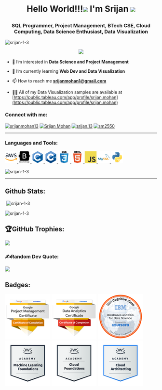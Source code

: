 # <p align="center">Hello World!!!<img src="https://c.tenor.com/EBmx3jdTXH0AAAAi/smiley-emoji.gif" width="35"> I'm Srijan <img src="https://c.tenor.com/hdKETn79a68AAAAj/pacman.gif" width="40"></p>


<h3 align="center">SQL Programmer, Project Management, BTech CSE, Cloud Computing, Data Science Enthusiast, Data Visualization</h3>
<p align="left"> <img src="https://komarev.com/ghpvc/?username=srijan-1-3&label=Profile%20views&color=0e75b6&style=flat" alt="srijan-1-3" /> </p>

<p  align="center" ><img src="https://qrangers.com/wp-content/uploads/2021/07/Banner-Introduction-to-Coding.png"/></p>

<!-- <img align='right' src="https://media.giphy.com/media/M9gbBd9nbDrOTu1Mqx/giphy.gif" width="300"> -->

- 🔭 I’m interested in **Data Science and Project Management**

- 🌱 I’m currently learning **Web Dev and Data Visualization**

- 📫 How to reach me  **srijanmohan1@gmail.com**

- 👨‍💻 All of my Data Visualization samples are available at [https://public.tableau.com/app/profile/srijan.mohan](https://public.tableau.com/app/profile/srijan.mohan)

<h3 align="left">Connect with me:</h3>
<p align="left">
<a href="https://twitter.com/srijanmohan13" target="blank"><img align="center" src="https://raw.githubusercontent.com/rahuldkjain/github-profile-readme-generator/master/src/images/icons/Social/twitter.svg" alt="srijanmohan13" height="30" width="40" /></a>
<a href="https://linkedin.com/in/srijanmohan13" target="blank"><img align="center" src="https://raw.githubusercontent.com/rahuldkjain/github-profile-readme-generator/master/src/images/icons/Social/linked-in-alt.svg" alt="Srijan Mohan" height="30" width="40" /></a>
<a href="https://instagram.com/srijan.13" target="blank"><img align="center" src="https://raw.githubusercontent.com/rahuldkjain/github-profile-readme-generator/master/src/images/icons/Social/instagram.svg" alt="srijan.13" height="30" width="40" /></a>
<a href="https://www.hackerrank.com/sm2550" target="blank"><img align="center" src="https://raw.githubusercontent.com/rahuldkjain/github-profile-readme-generator/master/src/images/icons/Social/hackerrank.svg" alt="sm2550" height="30" width="40" /></a>
</p>
<hr>
<h3 align="left">Languages and Tools:</h3>
<p align="left"> <a href="https://aws.amazon.com" target="_blank" rel="noreferrer"> <img src="https://raw.githubusercontent.com/devicons/devicon/master/icons/amazonwebservices/amazonwebservices-original-wordmark.svg" alt="aws" width="40" height="40"/> </a> <a href="https://getbootstrap.com" target="_blank" rel="noreferrer"> <img src="https://raw.githubusercontent.com/devicons/devicon/master/icons/bootstrap/bootstrap-plain-wordmark.svg" alt="bootstrap" width="40" height="40"/> </a><a href="https://www.cprogramming.com/" target="_blank" rel="noreferrer"> <img src="https://raw.githubusercontent.com/devicons/devicon/master/icons/c/c-original.svg" alt="c" width="40" height="40"/> </a> <a href="https://www.w3schools.com/cpp/" target="_blank" rel="noreferrer"> <img src="https://raw.githubusercontent.com/devicons/devicon/master/icons/cplusplus/cplusplus-original.svg" alt="cplusplus" width="40" height="40"/> </a> <a href="https://www.w3schools.com/css/" target="_blank" rel="noreferrer"> <img src="https://raw.githubusercontent.com/devicons/devicon/master/icons/css3/css3-original-wordmark.svg" alt="css3" width="40" height="40"/> </a> <a href="https://www.w3.org/html/" target="_blank" rel="noreferrer"> <img src="https://raw.githubusercontent.com/devicons/devicon/master/icons/html5/html5-original-wordmark.svg" alt="html5" width="40" height="40"/> </a> <a href="https://developer.mozilla.org/en-US/docs/Web/JavaScript" target="_blank" rel="noreferrer"> <img src="https://raw.githubusercontent.com/devicons/devicon/master/icons/javascript/javascript-original.svg" alt="javascript" width="40" height="40"/> </a> <a href="https://www.mysql.com/" target="_blank" rel="noreferrer"> <img src="https://raw.githubusercontent.com/devicons/devicon/master/icons/mysql/mysql-original-wordmark.svg" alt="mysql" width="40" height="40"/> </a> <a href="https://www.python.org" target="_blank" rel="noreferrer"> <img src="https://raw.githubusercontent.com/devicons/devicon/master/icons/python/python-original.svg" alt="python" width="40" height="40"/> </a></p>
<p><img align="center" src="https://github-readme-stats.vercel.app/api/top-langs?username=srijan-1-3&theme=gruvbox&show_icons=true&locale=en&layout=compact" alt="srijan-1-3" /></p>
<hr> <h2> Github Stats: </h2>
<p>&nbsp;<img align="center" src="https://github-readme-stats.vercel.app/api?username=srijan-1-3&theme=gruvbox&show_icons=true&locale=en" alt="srijan-1-3" /></p>
<p><img align="center" src="https://github-readme-streak-stats.herokuapp.com/?user=srijan-1-3&theme=gruvbox" alt="srijan-1-3" /></p>


## 🏆GitHub Trophies:
![](https://github-profile-trophy.vercel.app/?username=Srijan-1-3&theme=radical&no-frame=false&no-bg=true&margin-w=4)

 ### ✍️Random Dev Quote:
![](https://quotes-github-readme.vercel.app/api?type=horizontal&theme=radical)

## Badges:
<img src="https://github.com/Srijan-1-3/Badges/blob/main/images/google-project-management-badge.png" alt="Google Project Management" width="150" height="150"/> <img src="https://github.com/Srijan-1-3/Badges/blob/main/images/google-data-analytics-certificate.2.png" alt="Google Data Analytics" width="150" height="150"/> <img src="https://github.com/Srijan-1-3/Badges/blob/main/images/databases-and-sql-for-data-science.png" alt="Databases and SQL for Data Science" width="150" height="150"/> 
<img src="https://github.com/Srijan-1-3/Badges/blob/main/images/aws-academy-graduate-aws-academy-machine-learning-foundations%20(1).png" alt="AWS Academy Machine Learning Foundations" width="150" height="150"/> <img src="https://github.com/Srijan-1-3/Badges/blob/main/images/aws-academy-graduate-aws-academy-cloud-foundations.png" alt="AWS Academy Cloud Foundations" width="150" height="150"/> <img src="https://github.com/Srijan-1-3/Badges/blob/main/images/aws-academy-graduate-aws-academy-cloud-architecting%20(1).png" alt="AWS Academy Cloud Architecting" width="150" height="150"/>

